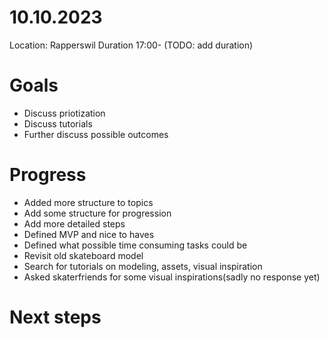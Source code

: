 # 10.10.2023

Location: Rapperswil
Duration 17:00- (TODO: add duration)

# Goals

- Discuss priotization
- Discuss tutorials
- Further discuss possible outcomes

# Progress

- Added more structure to topics
- Add some structure for progression
- Add more detailed steps
- Defined MVP and nice to haves
- Defined what possible time consuming tasks could be
- Revisit old skateboard model
- Search for tutorials on modeling, assets, visual inspiration
- Asked skaterfriends for some visual inspirations(sadly no response yet)

# Next steps

